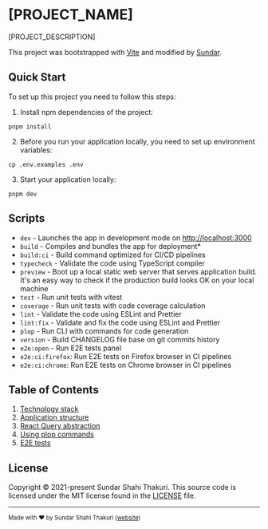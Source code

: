 # [PROJECT_NAME]

[PROJECT_DESCRIPTION]

This project was bootstrapped with [Vite](https://github.com/vitejs/vite) and modified by [Sundar](https://github.com/sundarshahi).

## Quick Start

To set up this project you need to follow this steps:

1. Install npm dependencies of the project:
```shell
pnpm install
```

2. Before you run your application locally, you need to set up environment variables:
```shell
cp .env.examples .env
```

3. Start your application locally:
```shell
pnpm dev
```

## Scripts

- `dev` - Launches the app in development mode on [http://localhost:3000](http://localhost:3030)
- `build` - Compiles and bundles the app for deployment*
- `build:ci` - Build command optimized for CI/CD pipelines
- `typecheck` - Validate the code using TypeScript compiler
- `preview` - Boot up a local static web server that serves application build. It's an easy way to check if the production build looks OK on your local machine
- `test` - Run unit tests with vitest
- `coverage` - Run unit tests with code coverage calculation
- `lint` - Validate the code using ESLint and Prettier
- `lint:fix` - Validate and fix the code using ESLint and Prettier
- `plop` - Run CLI with commands for code generation
- `version` - Build CHANGELOG file base on git commits history
- `e2e:open` - Run E2E tests panel
- `e2e:ci:firefox`: Run E2E tests on Firefox browser in CI pipelines
- `e2e:ci:chrome`: Run E2E tests on Chrome browser in CI pipelines

## Table of Contents

1. [Technology stack](/docs/01-tech-stack.md)
2. [Application structure](/docs/02-application-structure.md)
3. [React Query abstraction](/docs/03-react-query-abstraction.md)
4. [Using plop commands](/docs/04-using-plop-commands.md)
5. [E2E tests](/docs/05-e2e-tests.md)

## License

Copyright © 2021-present Sundar Shahi Thakuri. This source code is licensed under the MIT license found in the
[LICENSE](LICENSE.md) file.

---
<sup>
Made with ♥ by Sundar Shahi Thakuri (<a href="https://sundarshahithakuri.com.np/">website</a>)
</sup>

